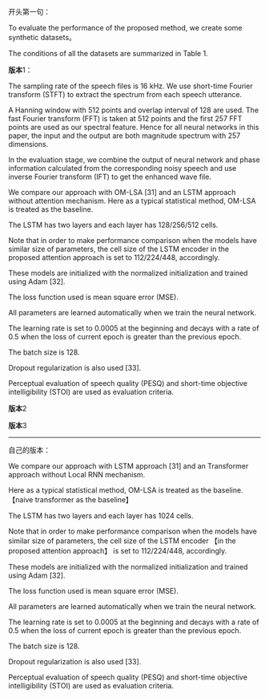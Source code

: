 开头第一句：

To evaluate the performance of the proposed method, we create some synthetic datasets。

The conditions of all the datasets are summarized in Table 1.

**版本**1：

The sampling rate of the speech files is 16 kHz. We use short-time Fourier transform (STFT) to extract the spectrum from each speech utterance.

A Hanning window with 512 points and overlap interval of 128 are used. The fast Fourier transform (FFT) is taken at 512 points and the first 257 FFT points are used as our spectral feature.
Hence for all neural networks in this paper, the input and the output are both magnitude spectrum with 257 dimensions. 

In the evaluation stage, we combine the output of neural network and phase information calculated from the corresponding noisy speech and use inverse Fourier transform (IFT) to get the enhanced wave file.



We compare our approach with OM-LSA [31] and an LSTM approach without attention mechanism. Here as a typical statistical method, OM-LSA is treated as the baseline.

The LSTM has two layers and each layer has 128/256/512 cells.

Note that in order to make performance comparison when the models have similar size of parameters, the cell size of the LSTM encoder in the proposed attention approach is set to 112/224/448, accordingly.

These models are initialized with the normalized initialization and trained using Adam [32].

The loss function used is mean square error (MSE).

All parameters are learned automatically when we train the neural network.

The learning rate is set to 0.0005 at the beginning and decays with a rate of 0.5 when the loss of current epoch is greater than the previous epoch.

The batch size is 128.

Dropout regularization is also used [33].

Perceptual evaluation of speech quality (PESQ) and short-time objective intelligibility (STOI) are used as evaluation criteria.



**版本**2



**版本**3





---



自己的版本：

We compare our approach with LSTM approach  [31] and an Transformer approach without Local RNN mechanism. 

Here as a typical statistical method, OM-LSA is treated as the baseline. 【naive transformer as the baseline】

The LSTM has two layers and each layer has 1024 cells.

Note that in order to make performance comparison when the models have similar size of parameters, the cell size of the LSTM encoder 【in the proposed attention approach】 is set to 112/224/448, accordingly.

These models are initialized with the normalized initialization and trained using Adam [32].

The loss function used is mean square error (MSE).

All parameters are learned automatically when we train the neural network.

The learning rate is set to 0.0005 at the beginning and decays with a rate of 0.5 when the loss of current epoch is greater than the previous epoch.

The batch size is 128.

Dropout regularization is also used [33].

Perceptual evaluation of speech quality (PESQ) and short-time objective intelligibility (STOI) are used as evaluation criteria.